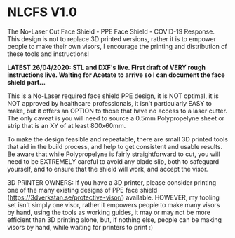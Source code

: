 # NLCFS V1.0
The No-Laser Cut Face Shield - PPE Face Shield - COVID-19 Response. This design is not to replace 3D printed versions, rather it is to empower people to make their own visors, I encourage the printing and distribution of these tools and instructions!

<B>LATEST 26/04/2020: STL and DXF's live. First draft of VERY rough instructions live. Waiting for Acetate to arrive so I can document the face shield part...</B>

This is a No-Laser required face shield PPE design, it is NOT optimal, it is NOT approved by healthcare professionals, it isn't particularly EASY to make, but it offers an OPTION to those that have no access to a laser cutter. The only caveat is you will need to source a 0.5mm Polypropelyne sheet or strip that is an XY of at least 800x60mm.

To make the design feasible and repeatable, there are small 3D printed tools that aid in the build process, and help to get consistent and usable results. Be aware that while Polypropelyne is fairly straightforward to cut, you will need to be EXTREMELY careful to avoid any blade slip, both to safeguard yourself, and to ensure that the shield will work, and accept the visor.

3D PRINTER OWNERS: If you have a 3D printer, please consider printing one of the many existing designs of PPE face shield (https://3dverkstan.se/protective-visor/) available. HOWEVER, my tooling set isn't simply one visor, rather it empowers people to make many visors by hand, using the tools as working guides, it may or may not be more efficient than 3D printing alone, but, if nothing else, people can be making visors by hand, while waiting for printers to print :)
